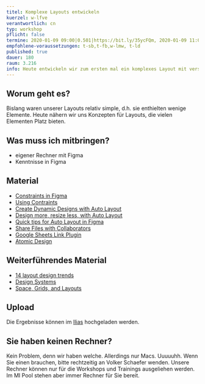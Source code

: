 ```yaml
---
titel: Komplexe Layouts entwickeln
kuerzel: w-lfve
verantwortlich: cn
typ: workshop
pflicht: false
termine: 2020-01-09 09:00|0.501|https://bit.ly/35ycFQm, 2020-01-09 11:00|0.502|https://bit.ly/35xDIeS
empfohlene-voraussetzungen: t-sb,t-fb,w-lmw, t-ld
published: true
dauer: 180
raum: 3.216
info: Heute entwickeln wir zum ersten mal ein komplexes Layout mit verschiedenen Layout Bausteinen.
---
```


## Worum geht es?
Bislang waren unserer Layouts relativ simple, d.h. sie enthielten wenige Elemente. Heute nähern wir uns Konzepten für Layouts, die vielen Elementen Platz bieten. 

## Was muss ich mitbringen?
- eigener Rechner mit Figma
- Kenntnisse in Figma

## Material
- [Constraints in Figma](https://medium.com/@csmnng/constraints-in-figma-ae0032f04dc3)
- [Using Contraints](https://help.figma.com/article/54-constraints)
- [Create Dynamic Designs with Auto Layout](https://help.figma.com/article/453-auto-layout)
- [Design more, resize less, with Auto Layout](https://www.figma.com/blog/announcing-auto-layout/)
- [Quick tips for Auto Layout in Figma](https://uxdesign.cc/quick-tips-for-auto-layout-in-figma-411c639a51b0)
- [Share Files with Collaborators](https://help.figma.com/article/385-share-files)
- [Google Sheets Link Plugin](https://www.figma.com/proto/VtXf9HikcehWB7FJrJmApl/Google-Sheets-Sync-%E2%80%93-Documentation?scaling=min-zoom&node-id=3%3A2)
- [Atomic Design](http://atomicdesign.bradfrost.com/table-of-contents/)

<!--
- [Folien: Layout und Raster](../../download/workshops/layouts-fuer-verschiedene-endgeraete/layout-und-raster.pdf)
- [Folien: Layouts mit Wireframes](../../download/workshops/layouts-fuer-verschiedene-endgeraete/layouts-mit-wireframes.pdf)
- [Folien: Layouts für verschiedene Endgeräte, inkl. Aufgabe](../../download/workshops/layouts-fuer-verschiedene-endgeraete/layouts-fuer-verschiedene-endgeraete.pdf)
- [Materialpaket: Pic of the day](../../download/workshops/layouts-fuer-verschiedene-endgeraete/pic-of-the-day.zip)
- [Rasterpapier iPad](../../download/workshops/layouts-fuer-verschiedene-endgeraete/rasterpapier-ipad.pdf)
- [Rasterpapier iPhone](../../download/workshops/layouts-fuer-verschiedene-endgeraete/rasterpapier-iphone.pdf)
-->

## Weiterführendes Material
- [14 layout design trends](https://webflow.com/blog/layout-design)
- [Design Systems](https://www.designsystems.com/)
- [Space, Grids, and Layouts](https://www.designsystems.com/space-grids-and-layouts/)

## Upload
Die Ergebnisse können im [Ilias](https://bit.ly/2OQiyTT) hochgeladen werden.

## Sie haben keinen Rechner?
Kein Problem, denn wir haben welche. Allerdings nur Macs. Uuuuuhh. Wenn Sie einen brauchen, bitte rechtzeitig an Volker Schaefer wenden. Unsere Rechner können nur für die Workshops und Trainings ausgeliehen werden. Im MI Pool stehen aber immer Rechner für Sie bereit.
